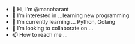 - 👋 Hi, I’m @manoharant
- 👀 I’m interested in ...learning new programming
- 🌱 I’m currently learning ... Python, Golang
- 💞️ I’m looking to collaborate on ...
- 📫 How to reach me ...

<!---
manoharant/manoharant is a ✨ special ✨ repository because its `README.md` (this file) appears on your GitHub profile.
You can click the Preview link to take a look at your changes.
--->
